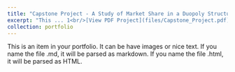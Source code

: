 ```yaml
---
title: "Capstone Project - A Study of Market Share in a Duopoly Structure"
excerpt: "This ... 1<br/>[View PDF Project](files/Capstone_Project.pdf)" 
collection: portfolio
---   
```



This is an item in your portfolio. It can be have images or nice text. If you name the file .md, it will be parsed as markdown. If you name the file .html, it will be parsed as HTML. 
